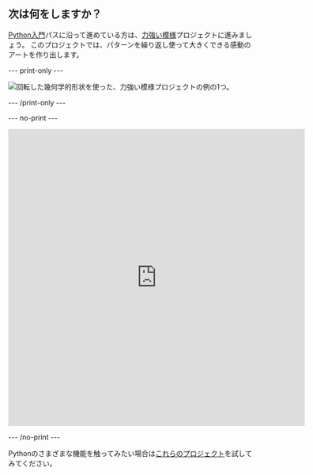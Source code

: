 ## 次は何をしますか？

[Python入門](https://projects.raspberrypi.org/en/pathways/python-intro)パスに沿って進めている方は、[力強い模様](https://projects.raspberrypi.org/en/projects/powerful-patterns)プロジェクトに進みましょう。 このプロジェクトでは、パターンを繰り返し使って大きくできる感動のアートを作り出します。

--- print-only ---

![回転した幾何学的形状を使った、力強い模様プロジェクトの例の1つ。](images/kek-project.png)

--- /print-only ---

--- no-print ---

<iframe src="https://editor.raspberrypi.org/en/embed/viewer/repeated-patterns-example" width="600" height="600" frameborder="0" marginwidth="0" marginheight="0" allowfullscreen>
</iframe>

--- /no-print ---

Pythonのさまざまな機能を触ってみたい場合は[これらのプロジェクト](https://projects.raspberrypi.org/en/projects?software%5B%5D=python)を試してみてください。

